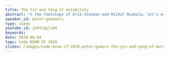 ```yaml
---
title: The Yin and Yang of mutability
abstract: "n the footsteps of Erik Stenman and Michal Muskala, let's explore another part of the BEAM VM. The two extremes of mutability: atomic counters and persistent terms were introduced without much ado, almost secretly in the patch release OTP 21.2. Via an example using them in an hdr histogram implementation, I'd like to explore their behaviour, caveats and limitations. And also show some benchmarks for scenarios when "you have to measure"
speaker_id: peter-goemoeri
type: video
youtube_id: jG4tLBylsD4
keywords: 
date: 2020-06-04
tags: Code BEAM SF 2020
slides: /images/code-beam-sf-2020-peter-gomori-the-yin-and-yang-of-mutability.pdf
---
```



